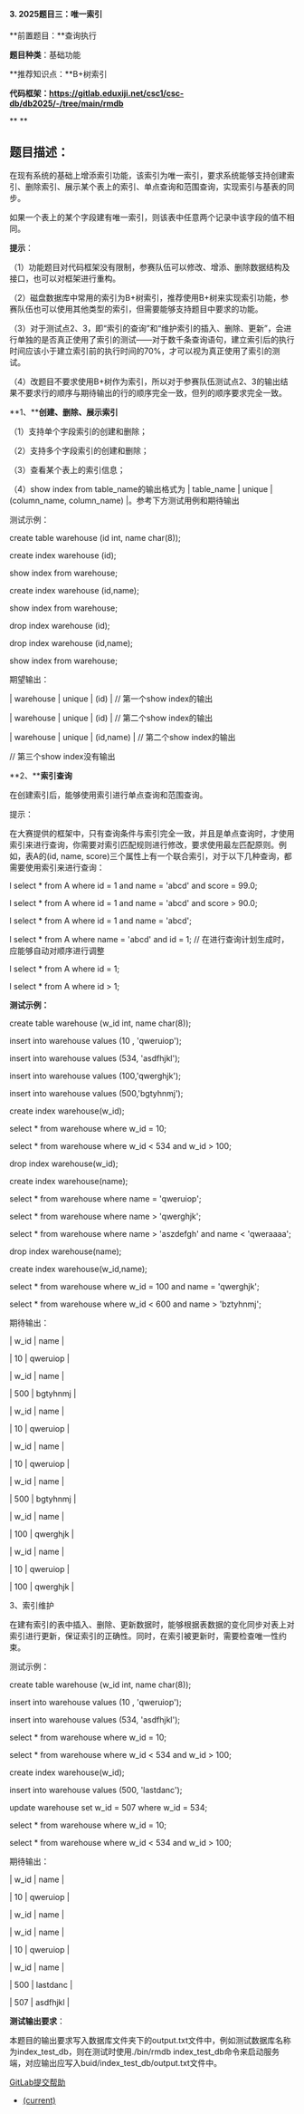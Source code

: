 #### 3. 2025题目三：唯一索引

**前置题目：**查询执行

**题目种类**：基础功能

**推荐知识点：**B+树索引

**代码框架：https://gitlab.eduxiji.net/csc1/csc-db/db2025/-/tree/main/rmdb**

**
**

## **题目描述：**

在现有系统的基础上增添索引功能，该索引为唯一索引，要求系统能够支持创建索引、删除索引、展示某个表上的索引、单点查询和范围查询，实现索引与基表的同步。

如果一个表上的某个字段建有唯一索引，则该表中任意两个记录中该字段的值不相同。

 

**提示**：

（1）功能题目对代码框架没有限制，参赛队伍可以修改、增添、删除数据结构及接口，也可以对框架进行重构。

（2）磁盘数据库中常用的索引为B+树索引，推荐使用B+树来实现索引功能，参赛队伍也可以使用其他类型的索引，但需要能够支持题目中要求的功能。

（3）对于测试点2、3，即“索引的查询”和“维护索引的插入、删除、更新”，会进行单独的是否真正使用了索引的测试——对于数千条查询语句，建立索引后的执行时间应该小于建立索引前的执行时间的70%，才可以视为真正使用了索引的测试。

（4）改题目不要求使用B+树作为索引，所以对于参赛队伍测试点2、3的输出结果不要求行的顺序与期待输出的行的顺序完全一致，但列的顺序要求完全一致。

 

**1、****创建、删除、展示索引**

（1）支持单个字段索引的创建和删除；

（2）支持多个字段索引的创建和删除；

（3）查看某个表上的索引信息；

（4）show index from table_name的输出格式为 | table_name | unique | (column_name, column_name) |。参考下方测试用例和期待输出

 

测试示例：

create table warehouse (id int, name char(8));

create index warehouse (id);

show index from warehouse;

create index warehouse (id,name);

show index from warehouse;

drop index warehouse (id);

drop index warehouse (id,name);

show index from warehouse;

期望输出： 

| warehouse | unique | (id) | // 第一个show index的输出

| warehouse | unique | (id) | // 第二个show index的输出

| warehouse | unique | (id,name) | // 第二个show index的输出

// 第三个show index没有输出

 

**2、****索引查询**

在创建索引后，能够使用索引进行单点查询和范围查询。

 

提示：

在大赛提供的框架中，只有查询条件与索引完全一致，并且是单点查询时，才使用索引来进行查询，你需要对索引匹配规则进行修改，要求使用最左匹配原则。例如，表A的(id, name, score)三个属性上有一个联合索引，对于以下几种查询，都需要使用索引来进行查询：

l select * from A where id = 1 and name = 'abcd' and score = 99.0;

l select * from A where id = 1 and name = 'abcd' and score > 90.0;

l select * from A where id = 1 and name = 'abcd';

l select * from A where name = 'abcd' and id = 1;  // 在进行查询计划生成时，应能够自动对顺序进行调整

l select * from A where id = 1;

l select * from A where id > 1;

 

**测试示例：**

create table warehouse (w_id int, name char(8));

insert into warehouse values (10 , 'qweruiop');

insert into warehouse values (534, 'asdfhjkl');

insert into warehouse values (100,'qwerghjk');

insert into warehouse values (500,'bgtyhnmj');

create index warehouse(w_id);

select * from warehouse where w_id = 10;

select * from warehouse where w_id < 534 and w_id > 100;

drop index warehouse(w_id);

create index warehouse(name);

select * from warehouse where name = 'qweruiop';

select * from warehouse where name > 'qwerghjk';

select * from warehouse where name > 'aszdefgh' and name < 'qweraaaa';

drop index warehouse(name);

create index warehouse(w_id,name);

select * from warehouse where w_id = 100 and name = 'qwerghjk';

select * from warehouse where w_id < 600 and name > 'bztyhnmj';

期待输出：

| w_id | name |

| 10 | qweruiop |

| w_id | name |

| 500 | bgtyhnmj |

| w_id | name |

| 10 | qweruiop |

| w_id | name |

| 10 | qweruiop |

| w_id | name |

| 500 | bgtyhnmj |

| w_id | name |

| 100 | qwerghjk |

| w_id | name |

| 10 | qweruiop |

| 100 | qwerghjk |

 

 

3、索引维护

在建有索引的表中插入、删除、更新数据时，能够根据表数据的变化同步对表上对索引进行更新，保证索引的正确性。同时，在索引被更新时，需要检查唯一性约束。

 

测试示例：

create table warehouse (w_id int, name char(8));

insert into warehouse values (10 , 'qweruiop');

insert into warehouse values (534, 'asdfhjkl');

select * from warehouse where w_id = 10;

select * from warehouse where w_id < 534 and w_id > 100;

create index warehouse(w_id);

insert into warehouse values (500, 'lastdanc');

update warehouse set w_id = 507 where w_id = 534;

select * from warehouse where w_id = 10;

select * from warehouse where w_id < 534 and w_id > 100;

期待输出：

| w_id | name |

| 10 | qweruiop |

| w_id | name |

| w_id | name |

| 10 | qweruiop |

| w_id | name |

| 500 | lastdanc |

| 507 | asdfhjkl |

 

**测试输出要求**：

本题目的输出要求写入数据库文件夹下的output.txt文件中，例如测试数据库名称为index_test_db，则在测试时使用./bin/rmdb index_test_db命令来启动服务端，对应输出应写入buid/index_test_db/output.txt文件中。



[ GitLab提交帮助](https://course.educg.net/assignment/programOJPList_ce.jsp?assignID=34681&proNum=3&libCenter=false#)

- [(current)](https://course.educg.net/assignment/programOJPList_ce.jsp?assignID=34681&proNum=3&libCenter=false#)

```

```